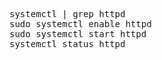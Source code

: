 <pre>
systemctl | grep httpd
sudo systemctl enable httpd
sudo systemctl start httpd
systemctl status httpd
</pre>